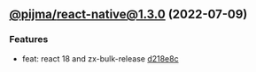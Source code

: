 ## [@pijma/react-native@1.3.0](https://github.com/qiwi/pijma-native/compare/undefined...2022.7.9-pijma.react-native.1.3.0-f0) (2022-07-09)

### Features
* feat: react 18 and zx-bulk-release [d218e8c](https://github.com/qiwi/pijma-native/commit/d218e8c10885758e1b1f0f812386f3ab30d924c6)



